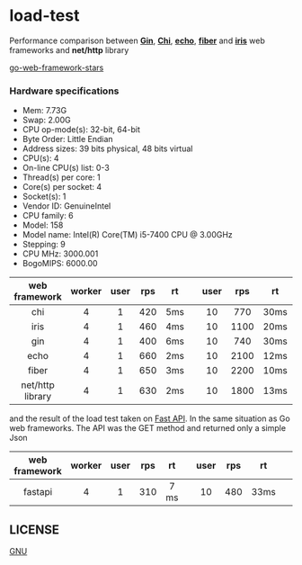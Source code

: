 # load-test

Performance comparison between [**Gin**](https://github.com/gin-gonic/gin), [**Chi**](https://github.com/go-chi/chi), [**echo**](https://github.com/labstack/echo), [**fiber**](https://github.com/gofiber/fiber) and [**iris**](https://github.com/kataras/iris) web frameworks and **net/http** library

[go-web-framework-stars](https://github.com/mingrammer/go-web-framework-stars)

### Hardware specifications
 - Mem: 7.73G
 - Swap: 2.00G
 - CPU op-mode(s):                  32-bit, 64-bit
 - Byte Order:                      Little Endian
 - Address sizes:                   39 bits physical, 48 bits virtual
 - CPU(s):                          4
 - On-line CPU(s) list:             0-3
 - Thread(s) per core:              1
 - Core(s) per socket:              4
 - Socket(s):                       1
 - Vendor ID:                       GenuineIntel
 - CPU family:                      6
 - Model:                           158
 - Model name:                      Intel(R) Core(TM) i5-7400 CPU @ 3.00GHz
 - Stepping:                        9
 - CPU MHz:                         3000.001
 - BogoMIPS:                        6000.00

<div align="center">

|web framework| worker|user|rps |rt ||user|rps |rt ||user|rps |rt |
|:----:|:-----:|:----:|:----:|:-:|:----:|:----:|:----:|:----:|:-:|:----:|:----:|:----:|
|chi   |4   |1   |420 |5ms  ||10   |770 |30ms  ||20   |1100 |35ms  |
|iris  |4     |1  | 460   |  4ms ||10 | 1100  |  20ms||20 | 1200  |  40ms| 
|gin   |4   |1   |400 |6ms  ||10  |740 |30ms ||20  |870 |45ms |
|echo   |4   |1   |660 |2ms  ||10  |2100|12ms ||20  |2200|17ms |
|fiber   |4   |1   |650 |3ms  ||10  |2200|10ms ||20  |2250|18ms |  
|net/http library  |4   |1   |630 |2ms  ||10  |1800|13ms ||20  |2100|17ms |

</div>

and the result of the load test taken on [Fast API](https://github.com/tiangolo/fastapi). In the same situation as Go web frameworks. The API was the GET method and returned only a simple Json

<div align="center">

|web framework| worker|user|rps |rt ||user|rps |rt ||user|rps |rt |
|:---:|:-----:|:----:|:----:|:-:|:----:|:----:|:----:|:----:|:-:|:----:|:----:|:----:|
|fastapi   |   4   |1   |310 |7 ms  ||10  |480 |33ms ||20  |505|60 ms | 

</div>

## LICENSE
[GNU](https://github.com/lampesm/load-test/blob/main/LICENSE)
